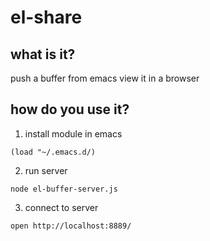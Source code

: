 # el-share

## what is it?
push a buffer from emacs
view it in a browser

## how do you use it?
1. install module in emacs
```
(load "~/.emacs.d/)
```
2. run server
```
node el-buffer-server.js
```
3. connect to server
```
open http://localhost:8889/
```




